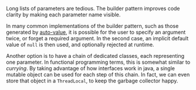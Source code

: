 Long lists of parameters are tedious. The builder pattern improves code clarity by making each parameter name visible.

In many common implementations of the builder pattern, such as those generated by [auto-value](https://github.com/google/auto/tree/master/value), it is possible for the user to specify an argument twice, or forget a required argument. In the second case, an implicit default value of `null` is then used, and optionally rejected at runtime.

Another option is to have a chain of dedicated classes, each representing one parameter. In functional programming terms, this is somewhat similar to _currying_. By taking advantage of how interfaces work in java, a single mutable object can be used for each step of this chain. In fact, we can even store that object in a `ThreadLocal`, to keep the garbage collector happy.
